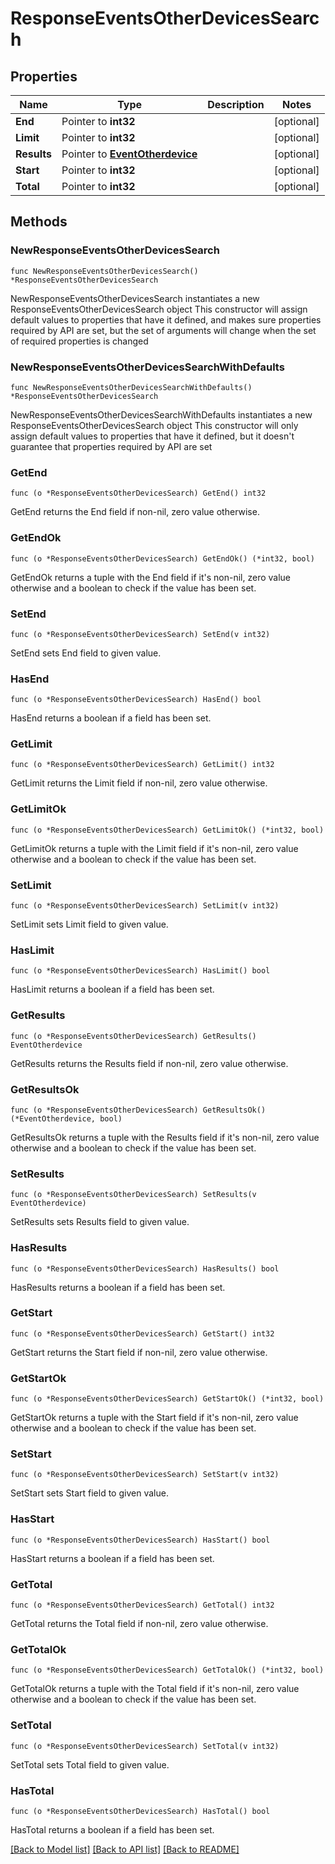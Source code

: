 # ResponseEventsOtherDevicesSearch

## Properties

Name | Type | Description | Notes
------------ | ------------- | ------------- | -------------
**End** | Pointer to **int32** |  | [optional] 
**Limit** | Pointer to **int32** |  | [optional] 
**Results** | Pointer to [**EventOtherdevice**](EventOtherdevice.md) |  | [optional] 
**Start** | Pointer to **int32** |  | [optional] 
**Total** | Pointer to **int32** |  | [optional] 

## Methods

### NewResponseEventsOtherDevicesSearch

`func NewResponseEventsOtherDevicesSearch() *ResponseEventsOtherDevicesSearch`

NewResponseEventsOtherDevicesSearch instantiates a new ResponseEventsOtherDevicesSearch object
This constructor will assign default values to properties that have it defined,
and makes sure properties required by API are set, but the set of arguments
will change when the set of required properties is changed

### NewResponseEventsOtherDevicesSearchWithDefaults

`func NewResponseEventsOtherDevicesSearchWithDefaults() *ResponseEventsOtherDevicesSearch`

NewResponseEventsOtherDevicesSearchWithDefaults instantiates a new ResponseEventsOtherDevicesSearch object
This constructor will only assign default values to properties that have it defined,
but it doesn't guarantee that properties required by API are set

### GetEnd

`func (o *ResponseEventsOtherDevicesSearch) GetEnd() int32`

GetEnd returns the End field if non-nil, zero value otherwise.

### GetEndOk

`func (o *ResponseEventsOtherDevicesSearch) GetEndOk() (*int32, bool)`

GetEndOk returns a tuple with the End field if it's non-nil, zero value otherwise
and a boolean to check if the value has been set.

### SetEnd

`func (o *ResponseEventsOtherDevicesSearch) SetEnd(v int32)`

SetEnd sets End field to given value.

### HasEnd

`func (o *ResponseEventsOtherDevicesSearch) HasEnd() bool`

HasEnd returns a boolean if a field has been set.

### GetLimit

`func (o *ResponseEventsOtherDevicesSearch) GetLimit() int32`

GetLimit returns the Limit field if non-nil, zero value otherwise.

### GetLimitOk

`func (o *ResponseEventsOtherDevicesSearch) GetLimitOk() (*int32, bool)`

GetLimitOk returns a tuple with the Limit field if it's non-nil, zero value otherwise
and a boolean to check if the value has been set.

### SetLimit

`func (o *ResponseEventsOtherDevicesSearch) SetLimit(v int32)`

SetLimit sets Limit field to given value.

### HasLimit

`func (o *ResponseEventsOtherDevicesSearch) HasLimit() bool`

HasLimit returns a boolean if a field has been set.

### GetResults

`func (o *ResponseEventsOtherDevicesSearch) GetResults() EventOtherdevice`

GetResults returns the Results field if non-nil, zero value otherwise.

### GetResultsOk

`func (o *ResponseEventsOtherDevicesSearch) GetResultsOk() (*EventOtherdevice, bool)`

GetResultsOk returns a tuple with the Results field if it's non-nil, zero value otherwise
and a boolean to check if the value has been set.

### SetResults

`func (o *ResponseEventsOtherDevicesSearch) SetResults(v EventOtherdevice)`

SetResults sets Results field to given value.

### HasResults

`func (o *ResponseEventsOtherDevicesSearch) HasResults() bool`

HasResults returns a boolean if a field has been set.

### GetStart

`func (o *ResponseEventsOtherDevicesSearch) GetStart() int32`

GetStart returns the Start field if non-nil, zero value otherwise.

### GetStartOk

`func (o *ResponseEventsOtherDevicesSearch) GetStartOk() (*int32, bool)`

GetStartOk returns a tuple with the Start field if it's non-nil, zero value otherwise
and a boolean to check if the value has been set.

### SetStart

`func (o *ResponseEventsOtherDevicesSearch) SetStart(v int32)`

SetStart sets Start field to given value.

### HasStart

`func (o *ResponseEventsOtherDevicesSearch) HasStart() bool`

HasStart returns a boolean if a field has been set.

### GetTotal

`func (o *ResponseEventsOtherDevicesSearch) GetTotal() int32`

GetTotal returns the Total field if non-nil, zero value otherwise.

### GetTotalOk

`func (o *ResponseEventsOtherDevicesSearch) GetTotalOk() (*int32, bool)`

GetTotalOk returns a tuple with the Total field if it's non-nil, zero value otherwise
and a boolean to check if the value has been set.

### SetTotal

`func (o *ResponseEventsOtherDevicesSearch) SetTotal(v int32)`

SetTotal sets Total field to given value.

### HasTotal

`func (o *ResponseEventsOtherDevicesSearch) HasTotal() bool`

HasTotal returns a boolean if a field has been set.


[[Back to Model list]](../README.md#documentation-for-models) [[Back to API list]](../README.md#documentation-for-api-endpoints) [[Back to README]](../README.md)


